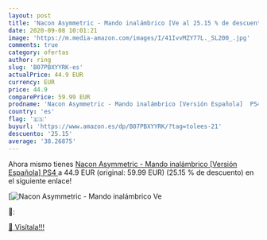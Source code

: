 ```yaml
---
layout: post
title: 'Nacon Asymmetric - Mando inalámbrico [Ve al 25.15 % de descuento'
date: 2020-09-08 10:01:21
image: 'https://m.media-amazon.com/images/I/41IvvMZY77L._SL200_.jpg'
comments: true
category: ofertas
author: ring
slug: 'B07PBXYYRK-es'
actualPrice: 44.9 EUR
currency: EUR
price: 44.9
comparePrice: 59.99 EUR
prodname: 'Nacon Asymmetric - Mando inalámbrico [Versión Española]  PS4 '
country: 'es'
flag: '🇪🇸'
buyurl: 'https://www.amazon.es/dp/B07PBXYYRK/?tag=tolees-21'
descuento: '25.15'
average: '38.26875'
---
```


Ahora mismo tienes [Nacon Asymmetric - Mando inalámbrico [Versión Española]  PS4 ](https://www.amazon.es/dp/B07PBXYYRK/?tag=tolees-21) a 44.9 EUR (original: 59.99 EUR) (25.15 %  de descuento) en el siguiente enlace!

[![Nacon Asymmetric - Mando inalámbrico [Ve](https://m.media-amazon.com/images/I/41IvvMZY77L._SL200_.jpg)](https://www.amazon.es/dp/B07PBXYYRK/?tag=tolees-21)

🔎:


[🛒 Visítala!!!](https://www.amazon.es/dp/B07PBXYYRK/?tag=tolees-21)
